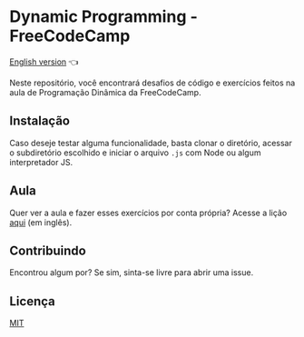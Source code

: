 # Dynamic Programming - FreeCodeCamp

<a href="https://github.com/ItaloPussi/DynamicProgramming-FreeCodeCamp/blob/master/readme.md">English version</a> 👈

Neste repositório, você encontrará desafios de código e exercícios feitos na aula de Programação Dinâmica da FreeCodeCamp.

## Instalação

Caso deseje testar alguma funcionalidade, basta clonar o diretório, acessar o subdiretório escolhido e iniciar o arquivo ```.js``` com Node ou algum interpretador JS.

## Aula
Quer ver a aula e fazer esses exercícios por conta própria? Acesse a lição <a href="https://www.youtube.com/watch?v=oBt53YbR9Kk">aqui</a> (em inglês).


## Contribuindo
Encontrou algum por? Se sim, sinta-se livre para abrir uma issue.

## Licença
[MIT](https://choosealicense.com/licenses/mit/)
